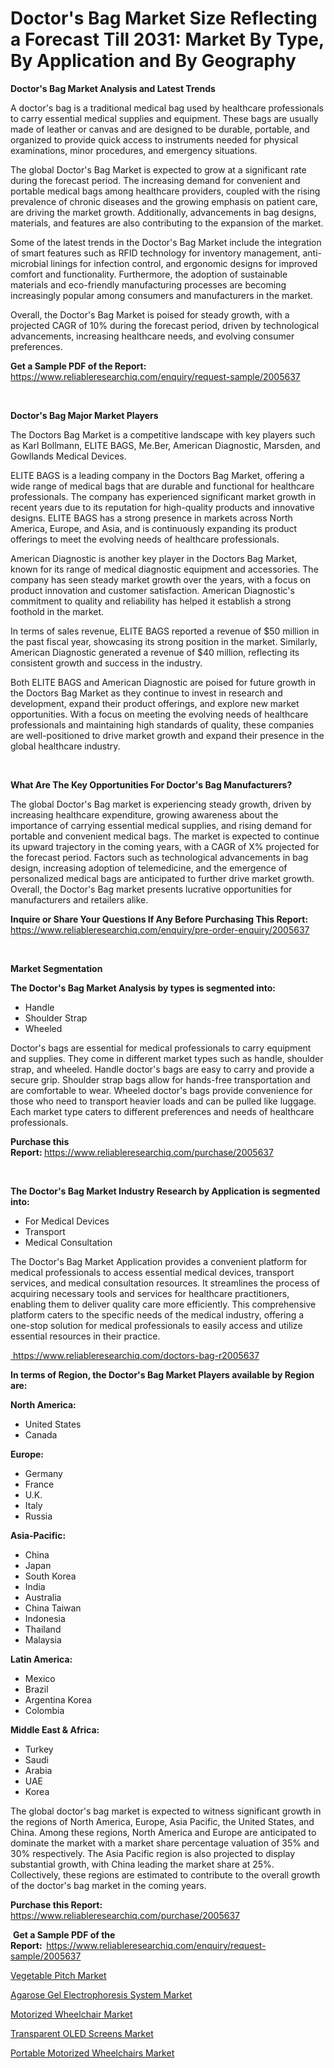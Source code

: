 <p><h1>Doctor's Bag Market Size Reflecting a Forecast Till 2031: Market By Type, By Application and By Geography</h1></p><p><strong>Doctor's Bag Market Analysis and Latest Trends</strong></p>
<p><p>A doctor's bag is a traditional medical bag used by healthcare professionals to carry essential medical supplies and equipment. These bags are usually made of leather or canvas and are designed to be durable, portable, and organized to provide quick access to instruments needed for physical examinations, minor procedures, and emergency situations.</p><p>The global Doctor's Bag Market is expected to grow at a significant rate during the forecast period. The increasing demand for convenient and portable medical bags among healthcare providers, coupled with the rising prevalence of chronic diseases and the growing emphasis on patient care, are driving the market growth. Additionally, advancements in bag designs, materials, and features are also contributing to the expansion of the market.</p><p>Some of the latest trends in the Doctor's Bag Market include the integration of smart features such as RFID technology for inventory management, anti-microbial linings for infection control, and ergonomic designs for improved comfort and functionality. Furthermore, the adoption of sustainable materials and eco-friendly manufacturing processes are becoming increasingly popular among consumers and manufacturers in the market.</p><p>Overall, the Doctor's Bag Market is poised for steady growth, with a projected CAGR of 10% during the forecast period, driven by technological advancements, increasing healthcare needs, and evolving consumer preferences.</p></p>
<p><strong>Get a Sample PDF of the Report:&nbsp;</strong> <a href="https://www.reliableresearchiq.com/enquiry/request-sample/2005637">https://www.reliableresearchiq.com/enquiry/request-sample/2005637</a></p>
<p>&nbsp;</p>
<p><strong>Doctor's Bag Major Market Players</strong></p>
<p><p>The Doctors Bag Market is a competitive landscape with key players such as Karl Bollmann, ELITE BAGS, Me.Ber, American Diagnostic, Marsden, and Gowllands Medical Devices. </p><p>ELITE BAGS is a leading company in the Doctors Bag Market, offering a wide range of medical bags that are durable and functional for healthcare professionals. The company has experienced significant market growth in recent years due to its reputation for high-quality products and innovative designs. ELITE BAGS has a strong presence in markets across North America, Europe, and Asia, and is continuously expanding its product offerings to meet the evolving needs of healthcare professionals.</p><p>American Diagnostic is another key player in the Doctors Bag Market, known for its range of medical diagnostic equipment and accessories. The company has seen steady market growth over the years, with a focus on product innovation and customer satisfaction. American Diagnostic's commitment to quality and reliability has helped it establish a strong foothold in the market.</p><p>In terms of sales revenue, ELITE BAGS reported a revenue of $50 million in the past fiscal year, showcasing its strong position in the market. Similarly, American Diagnostic generated a revenue of $40 million, reflecting its consistent growth and success in the industry.</p><p>Both ELITE BAGS and American Diagnostic are poised for future growth in the Doctors Bag Market as they continue to invest in research and development, expand their product offerings, and explore new market opportunities. With a focus on meeting the evolving needs of healthcare professionals and maintaining high standards of quality, these companies are well-positioned to drive market growth and expand their presence in the global healthcare industry.</p></p>
<p>&nbsp;</p>
<p><strong>What Are The Key Opportunities For Doctor's Bag Manufacturers?</strong></p>
<p><p>The global Doctor's Bag market is experiencing steady growth, driven by increasing healthcare expenditure, growing awareness about the importance of carrying essential medical supplies, and rising demand for portable and convenient medical bags. The market is expected to continue its upward trajectory in the coming years, with a CAGR of X% projected for the forecast period. Factors such as technological advancements in bag design, increasing adoption of telemedicine, and the emergence of personalized medical bags are anticipated to further drive market growth. Overall, the Doctor's Bag market presents lucrative opportunities for manufacturers and retailers alike.</p></p>
<p><strong>Inquire or Share Your Questions If Any Before Purchasing This Report:</strong> <a href="https://www.reliableresearchiq.com/enquiry/pre-order-enquiry/2005637">https://www.reliableresearchiq.com/enquiry/pre-order-enquiry/2005637</a></p>
<p>&nbsp;</p>
<p><strong>Market Segmentation</strong></p>
<p><strong>The Doctor's Bag Market Analysis by types is segmented into:</strong></p>
<p><ul><li>Handle</li><li>Shoulder Strap</li><li>Wheeled</li></ul></p>
<p><p>Doctor's bags are essential for medical professionals to carry equipment and supplies. They come in different market types such as handle, shoulder strap, and wheeled. Handle doctor's bags are easy to carry and provide a secure grip. Shoulder strap bags allow for hands-free transportation and are comfortable to wear. Wheeled doctor's bags provide convenience for those who need to transport heavier loads and can be pulled like luggage. Each market type caters to different preferences and needs of healthcare professionals.</p></p>
<p><strong>Purchase this Report:&nbsp;</strong><a href="https://www.reliableresearchiq.com/purchase/2005637">https://www.reliableresearchiq.com/purchase/2005637</a></p>
<p>&nbsp;</p>
<p><strong>The Doctor's Bag Market Industry Research by Application is segmented into:</strong></p>
<p><ul><li>For Medical Devices</li><li>Transport</li><li>Medical Consultation</li></ul></p>
<p><p>The Doctor's Bag Market Application provides a convenient platform for medical professionals to access essential medical devices, transport services, and medical consultation resources. It streamlines the process of acquiring necessary tools and services for healthcare practitioners, enabling them to deliver quality care more efficiently. This comprehensive platform caters to the specific needs of the medical industry, offering a one-stop solution for medical professionals to easily access and utilize essential resources in their practice.</p></p>
<p><a href="https://www.reliableresearchiq.com/doctors-bag-r2005637">&nbsp;https://www.reliableresearchiq.com/doctors-bag-r2005637</a></p>
<p><strong>In terms of Region, the Doctor's Bag Market Players available by Region are:</strong></p>
<p>
    <p> <strong> North America: </strong>
        <ul>
            <li>United States</li>
            <li>Canada</li>
        </ul>
        </p> 
    <p> <strong> Europe: </strong>
        <ul>
            <li>Germany</li>
            <li>France</li>
            <li>U.K.</li>
            <li>Italy</li>
            <li>Russia</li>
        </ul>
        </p> 
    <p> <strong> Asia-Pacific: </strong>
        <ul>
            <li>China</li>
            <li>Japan</li>
            <li>South Korea</li>
            <li>India</li>
            <li>Australia</li>
            <li>China Taiwan</li>
            <li>Indonesia</li>
            <li>Thailand</li>
            <li>Malaysia</li>
        </ul>
        </p> 
    <p> <strong> Latin America: </strong>
        <ul>
            <li>Mexico</li>
            <li>Brazil</li>
            <li>Argentina Korea</li>
            <li>Colombia</li>
        </ul>
        </p> 
    <p> <strong> Middle East & Africa: </strong>
        <ul>
            <li>Turkey</li>
            <li>Saudi</li>
            <li>Arabia</li>
            <li>UAE</li>
            <li>Korea</li>
        </ul>
    </p>
    </p>
<p><p>The global doctor's bag market is expected to witness significant growth in the regions of North America, Europe, Asia Pacific, the United States, and China. Among these regions, North America and Europe are anticipated to dominate the market with a market share percentage valuation of 35% and 30% respectively. The Asia Pacific region is also projected to display substantial growth, with China leading the market share at 25%. Collectively, these regions are estimated to contribute to the overall growth of the doctor's bag market in the coming years.</p></p>
<p><strong>Purchase this Report: </strong><a href="https://www.reliableresearchiq.com/purchase/2005637">https://www.reliableresearchiq.com/purchase/2005637</a></p>
<p>&nbsp;<strong>Get a Sample PDF of the Report:&nbsp;&nbsp;</strong><a href="https://www.reliableresearchiq.com/enquiry/request-sample/2005637">https://www.reliableresearchiq.com/enquiry/request-sample/2005637</a></p>
<p><strong></strong></p>
<p><p><a href="https://www.linkedin.com/pulse/global-vegetable-pitch-industry-types-applications-market-oxuye?trackingId=DmqffjDu1SKhNttneE5Smg%3D%3D">Vegetable Pitch Market</a></p><p><a href="https://medium.com/@danibram100_64069/agarose-gel-electrophoresis-system-market-analysis-report-global-insights-by-region-type-tray-f15d5cf5a8bd">Agarose Gel Electrophoresis System Market</a></p><p><a href="https://github.com/lairestrong/Market-Research-Report-List-1/blob/main/motorized-wheelchair-market.md">Motorized Wheelchair Market</a></p><p><a href="https://medium.com/@jackiegrady1910/insights-into-the-transparent-oled-screens-industry-market-financial-status-market-size-and-67b1be0295cd">Transparent OLED Screens Market</a></p><p><a href="https://github.com/msLonKoss78/Market-Research-Report-List-1/blob/main/portable-motorized-wheelchairs-market.md">Portable Motorized Wheelchairs Market</a></p></p>